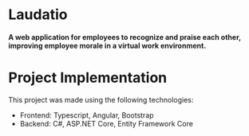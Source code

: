 # Laudatio

#### A web application for employees to recognize and praise each other, improving employee morale in a virtual work environment.

# Project Implementation
This project was made using the following technologies:

- Frontend: Typescript, Angular, Bootstrap
- Backend: C#, ASP.NET Core, Entity Framework Core
